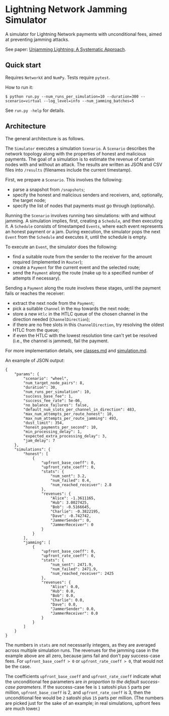 # Lightning Network Jamming Simulator

A simulator for Lightning Network payments with unconditional fees, aimed at preventing jamming attacks.

See paper: [Unjamming Lightning: A Systematic Approach](https://eprint.iacr.org/2022/1454).


## Quick start

Requires `NetworkX` and `NumPy`.
Tests require `pytest`.

How to run it:

```
$ python run.py --num_runs_per_simulation=10 --duration=300 --scenario=virtual --log_level=info --num_jamming_batches=5
```

See `run.py -help` for details.


## Architecture

The general architecture is as follows.

The `Simulator` executes a simulation `Scenario`.
A `Scenario` describes the network topology along with the properties of honest and malicious payments.
The goal of a simulation is to estimate the revenue of certain nodes with and without an attack.
The results are written as JSON and CSV files into `/results` (filenames include the current timestamp).

First, we prepare a `Scenario`. This involves the following:
- parse a snapshot from `/snapshots`;
- specify the honest and malicious senders and receivers, and, optionally, the target node;
- specify the list of nodes that payments must go through (optionally).

Running the `Scenario` involves running two simulations: with and without jamming.
A simulation implies, first, creating a `Schedule`, and then executing it.
A `Schedule` consists of timestamped `Events`, where each event represents an honest payment or a jam.
During execution, the simulator pops the next `Event` from the `Schedule` and executes it, until the schedule is empty.

To execute an `Event`, the simulator does the following:
- find a suitable route from the sender to the receiver for the amount required (implemented in `Router`);
- create a `Payment` for the current event and the selected route;
- send the `Payment` along the route (make up to a specified number of attempts if necessary).

Sending a `Payment` along the route involves these stages, until the payment fails or reaches the receiver:
- extract the next node from the `Payment`;
- pick a suitable `Channel` in the `Hop` towards the next node;
- store a new `Htlc` in the HTLC queue of the chosen channel in the direction needed (`ChannelDirection`);
- if there are no free slots in this `ChannelDirection`, try resolving the oldest HTLC from the queue;
- if even the HTLC with the lowest resolution time can't yet be resolved (i.e., the channel is jammed), fail the payment.

For more implementation details, see [classes.md](classes.md) and [simulation.md](simulation.md).

An example of JSON output:
```
{
    "params": {
        "scenario": "wheel",
        "num_target_node_pairs": 8,
        "duration": 30,
        "num_runs_per_simulation": 10,
        "success_base_fee": 1,
        "success_fee_rate": 5e-06,
        "no_balance_failures": false,
        "default_num_slots_per_channel_in_direction": 483,
        "max_num_attempts_per_route_honest": 10,
        "max_num_attempts_per_route_jamming": 493,
        "dust_limit": 354,
        "honest_payments_per_second": 10,
        "min_processing_delay": 1,
        "expected_extra_processing_delay": 3,
        "jam_delay": 7
    },
    "simulations": {
        "honest": [
            {
                "upfront_base_coeff": 0,
                "upfront_rate_coeff": 0,
                "stats": {
                    "num_sent": 3.2,
                    "num_failed": 0.4,
                    "num_reached_receiver": 2.8
                },
                "revenues": {
                    "Alice": -1.3611165,
                    "Hub": 3.0027425,
                    "Bob": -0.5166645,
                    "Charlie": -0.3822195,
                    "Dave": -0.742742,
                    "JammerSender": 0,
                    "JammerReceiver": 0
                }
            }
        ],
        "jamming": [
            {
                "upfront_base_coeff": 0,
                "upfront_rate_coeff": 0,
                "stats": {
                    "num_sent": 2471.9,
                    "num_failed": 2471.9,
                    "num_reached_receiver": 2425
                },
                "revenues": {
                    "Alice": 0.0,
                    "Hub": 0.0,
                    "Bob": 0.0,
                    "Charlie": 0.0,
                    "Dave": 0.0,
                    "JammerSender": 0.0,
                    "JammerReceiver": 0.0
                }
            }
        ]
    }
}
```

The numbers in `stats` are not necessarily integers, as they are averaged across multiple simulation runs.
The revenues for the jamming case in the example above are all zero, because jams fail and don't pay success-case fees.
For `upfront_base_coeff > 0` or `upfront_rate_coeff > 0`, that would not be the case.

The coefficients `upfront_base_coeff` and `upfront_rate_coeff` indicate what the unconditional fee parameters are _in proportion to the default success-case parameters_.
If the success-case fee is `1` satoshi plus `5` parts per million, `upfront_base_coeff` is 2, and `upfront_rate_coeff` is 3, then the unconditional fee would be `2` satoshi plus `15` parts per million.
(The numbers are picked just for the sake of an example; in real simulations, upfront fees are much lower.)

